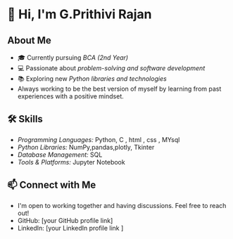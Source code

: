 
# 👋 Hi, I'm G.Prithivi Rajan 

##  About Me  
- 🎓 Currently pursuing *BCA (2nd Year)*  
- 💻 Passionate about *problem-solving and software development*  
- 📚 Exploring new *Python libraries and technologies*
- Always working to be the best version of myself by learning from past experiences with a positive mindset.

## 🛠 Skills  
- *Programming Languages:* Python, C , html , css , MYsql
- *Python Libraries:* NumPy,pandas,plotly, Tkinter  
- *Database Management:* SQL  
- *Tools & Platforms:* Jupyter Notebook  

## 📫 Connect with Me  
- I'm open to working together and having discussions. Feel free to reach out!
- GitHub: [your GitHub profile link]  
- LinkedIn: [your LinkedIn profile link ]  

